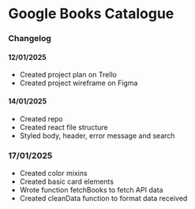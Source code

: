 # Google Books Catalogue

### Changelog

#### 12/01/2025

- Created project plan on Trello
- Created project wireframe on Figma

#### 14/01/2025

- Created repo
- Created react file structure
- Styled body, header, error message and search

### 17/01/2025

- Created color mixins
- Created basic card elements
- Wrote function fetchBooks to fetch API data
- Created cleanData function to format data received
